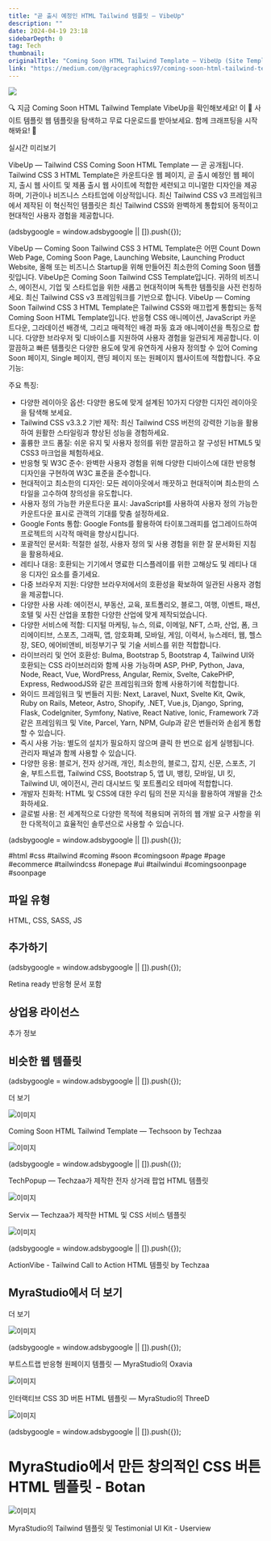 ```yaml
---
title: "곧 출시 예정인 HTML Tailwind 템플릿 — VibeUp"
description: ""
date: 2024-04-19 23:18
sidebarDepth: 0
tag: Tech
thumbnail: 
originalTitle: "Coming Soon HTML Tailwind Template — VibeUp (Site Templates Web Templates)"
link: "https://medium.com/@gracegraphics97/coming-soon-html-tailwind-template-vibeup-site-templates-web-templates-81849e748092"
---
```



<img src="./img/ComingSoonHTMLTailwindTemplateVibeUpSiteTemplatesWebTemplates_0.png" />

🔍 지금 Coming Soon HTML Tailwind Template VibeUp을 확인해보세요! 이 📁 사이트 템플릿 웹 템플릿을 탐색하고 무료 다운로드를 받아보세요. 함께 크래프팅을 시작해봐요! 🚀

실시간 미리보기

VibeUp — Tailwind CSS Coming Soon HTML Template — 곧 공개됩니다. Tailwind CSS 3 HTML Template은 카운트다운 웹 페이지, 곧 출시 예정인 웹 페이지, 출시 웹 사이트 및 제품 출시 웹 사이트에 적합한 세련되고 미니멀한 디자인을 제공하며, 기관이나 비즈니스 스타트업에 이상적입니다. 최신 Tailwind CSS v3 프레임워크에서 제작된 이 혁신적인 템플릿은 최신 Tailwind CSS와 완벽하게 통합되어 동적이고 현대적인 사용자 경험을 제공합니다.

<!-- ui-log 수평형 -->
<ins class="adsbygoogle"
  style="display:block"
  data-ad-client="ca-pub-4877378276818686"
  data-ad-slot="9743150776"
  data-ad-format="auto"
  data-full-width-responsive="true"></ins>
<component is="script">
(adsbygoogle = window.adsbygoogle || []).push({});
</component>

VibeUp — Coming Soon Tailwind CSS 3 HTML Template은 어떤 Count Down Web Page, Coming Soon Page, Launching Website, Launching Product Website, 올해 또는 비즈니스 Startup을 위해 만들어진 최소한의 Coming Soon 템플릿입니다. VibeUp은 Coming Soon Tailwind CSS Template입니다. 귀하의 비즈니스, 에이전시, 기업 및 스타트업을 위한 새롭고 현대적이며 독특한 템플릿을 사전 런칭하세요. 최신 Tailwind CSS v3 프레임워크를 기반으로 합니다. VibeUp — Coming Soon Tailwind CSS 3 HTML Template은 Tailwind CSS와 매끄럽게 통합되는 동적 Coming Soon HTML Template입니다. 반응형 CSS 애니메이션, JavaScript 카운트다운, 그라데이션 배경색, 그리고 매력적인 배경 파동 효과 애니메이션을 특징으로 합니다. 다양한 브라우저 및 디바이스를 지원하여 사용자 경험을 일관되게 제공합니다. 이 깔끔하고 빠른 템플릿은 다양한 용도에 맞게 유연하게 사용자 정의할 수 있어 Coming Soon 페이지, Single 페이지, 랜딩 페이지 또는 원페이지 웹사이트에 적합합니다. 주요 기능:

주요 특징:

- 다양한 레이아웃 옵션: 다양한 용도에 맞게 설계된 10가지 다양한 디자인 레이아웃을 탐색해 보세요.
- Tailwind CSS v3.3.2 기반 제작: 최신 Tailwind CSS 버전의 강력한 기능을 활용하여 원활한 스타일링과 향상된 성능을 경험하세요.
- 훌륭한 코드 품질: 쉬운 유지 및 사용자 정의를 위한 깔끔하고 잘 구성된 HTML5 및 CSS3 마크업을 체험하세요.
- 반응형 및 W3C 준수: 완벽한 사용자 경험을 위해 다양한 디바이스에 대한 반응형 디자인을 구현하여 W3C 표준을 준수합니다.
- 현대적이고 최소한의 디자인: 모든 레이아웃에서 깨끗하고 현대적이며 최소한의 스타일을 고수하여 창의성을 유도합니다.
- 사용자 정의 가능한 카운트다운 표시: JavaScript를 사용하여 사용자 정의 가능한 카운트다운 표시로 관객의 기대를 맞춤 설정하세요.
- Google Fonts 통합: Google Fonts를 활용하여 타이포그래피를 업그레이드하여 프로젝트의 시각적 매력을 향상시킵니다.
- 포괄적인 문서화: 적절한 설정, 사용자 정의 및 사용 경험을 위한 잘 문서화된 지침을 활용하세요.
- 레티나 대응: 호환되는 기기에서 명료한 디스플레이를 위한 고해상도 및 레티나 대응 디자인 요소를 즐기세요.
- 다중 브라우저 지원: 다양한 브라우저에서의 호환성을 확보하여 일관된 사용자 경험을 제공합니다.
- 다양한 사용 사례: 에이전시, 부동산, 교육, 포트폴리오, 블로그, 여행, 이벤트, 패션, 호텔 및 사진 산업을 포함한 다양한 산업에 맞게 제작되었습니다.
- 다양한 서비스에 적합: 디지털 마케팅, 뉴스, 의료, 이메일, NFT, 스파, 산업, 폼, 크리에이티브, 스포츠, 그래픽, 앱, 암호화폐, 모바일, 게임, 이력서, 뉴스레터, 웹, 헬스장, SEO, 에어비앤비, 비정부기구 및 기술 서비스를 위한 적합합니다.
- 라이브러리 및 언어 호환성: Bulma, Bootstrap 5, Bootstrap 4, Tailwind UI와 호환되는 CSS 라이브러리와 함께 사용 가능하며 ASP, PHP, Python, Java, Node, React, Vue, WordPress, Angular, Remix, Svelte, CakePHP, Express, RedwoodJS와 같은 프레임워크와 함께 사용하기에 적합합니다.
- 와이드 프레임워크 및 번들러 지원: Next, Laravel, Nuxt, Svelte Kit, Qwik, Ruby on Rails, Meteor, Astro, Shopify, .NET, Vue.js, Django, Spring, Flask, CodeIgniter, Symfony, Native, React Native, Ionic, Framework 7과 같은 프레임워크 및 Vite, Parcel, Yarn, NPM, Gulp과 같은 번들러와 손쉽게 통합할 수 있습니다.
- 즉시 사용 가능: 별도의 설치가 필요하지 않으며 클릭 한 번으로 쉽게 실행됩니다. 관리자 패널과 함께 사용할 수 있습니다.
- 다양한 응용: 블로거, 전자 상거래, 개인, 최소한의, 블로그, 잡지, 신문, 스포츠, 기술, 부트스트랩, Tailwind CSS, Bootstrap 5, 앱 UI, 뱅킹, 모바일, UI 킷, Tailwind UI, 에이전시, 관리 대시보드 및 포트폴리오 테마에 적합합니다.
- 개발자 친화적: HTML 및 CSS에 대한 우리 팀의 전문 지식을 활용하여 개발을 간소화하세요.
- 글로벌 사용: 전 세계적으로 다양한 목적에 적용되며 귀하의 웹 개발 요구 사항을 위한 다목적이고 효율적인 솔루션으로 사용할 수 있습니다.

<!-- ui-log 수평형 -->
<ins class="adsbygoogle"
  style="display:block"
  data-ad-client="ca-pub-4877378276818686"
  data-ad-slot="9743150776"
  data-ad-format="auto"
  data-full-width-responsive="true"></ins>
<component is="script">
(adsbygoogle = window.adsbygoogle || []).push({});
</component>

#html #css #tailwind #coming #soon #comingsoon #page #page #ecommerce #tailwindcss #onepage #ui #tailwindui #comingsoonpage #soonpage

## 파일 유형

HTML, CSS, SASS, JS

## 추가하기

<!-- ui-log 수평형 -->
<ins class="adsbygoogle"
  style="display:block"
  data-ad-client="ca-pub-4877378276818686"
  data-ad-slot="9743150776"
  data-ad-format="auto"
  data-full-width-responsive="true"></ins>
<component is="script">
(adsbygoogle = window.adsbygoogle || []).push({});
</component>

Retina ready
반응형
문서 포함

## 상업용 라이선스

추가 정보

## 비슷한 웹 템플릿

<!-- ui-log 수평형 -->
<ins class="adsbygoogle"
  style="display:block"
  data-ad-client="ca-pub-4877378276818686"
  data-ad-slot="9743150776"
  data-ad-format="auto"
  data-full-width-responsive="true"></ins>
<component is="script">
(adsbygoogle = window.adsbygoogle || []).push({});
</component>

더 보기

![이미지](./img/ComingSoonHTMLTailwindTemplateVibeUpSiteTemplatesWebTemplates_1.png)

Coming Soon HTML Tailwind Template — Techsoon by Techzaa

![이미지](./img/ComingSoonHTMLTailwindTemplateVibeUpSiteTemplatesWebTemplates_2.png)

<!-- ui-log 수평형 -->
<ins class="adsbygoogle"
  style="display:block"
  data-ad-client="ca-pub-4877378276818686"
  data-ad-slot="9743150776"
  data-ad-format="auto"
  data-full-width-responsive="true"></ins>
<component is="script">
(adsbygoogle = window.adsbygoogle || []).push({});
</component>

TechPopup — Techzaa가 제작한 전자 상거래 팝업 HTML 템플릿

![이미지](./img/ComingSoonHTMLTailwindTemplateVibeUpSiteTemplatesWebTemplates_3.png)

Servix — Techzaa가 제작한 HTML 및 CSS 서비스 템플릿

![이미지](./img/ComingSoonHTMLTailwindTemplateVibeUpSiteTemplatesWebTemplates_4.png)

<!-- ui-log 수평형 -->
<ins class="adsbygoogle"
  style="display:block"
  data-ad-client="ca-pub-4877378276818686"
  data-ad-slot="9743150776"
  data-ad-format="auto"
  data-full-width-responsive="true"></ins>
<component is="script">
(adsbygoogle = window.adsbygoogle || []).push({});
</component>

ActionVibe - Tailwind Call to Action HTML 템플릿 by Techzaa

## MyraStudio에서 더 보기

더 보기

![이미지](./img/ComingSoonHTMLTailwindTemplateVibeUpSiteTemplatesWebTemplates_5.png)

<!-- ui-log 수평형 -->
<ins class="adsbygoogle"
  style="display:block"
  data-ad-client="ca-pub-4877378276818686"
  data-ad-slot="9743150776"
  data-ad-format="auto"
  data-full-width-responsive="true"></ins>
<component is="script">
(adsbygoogle = window.adsbygoogle || []).push({});
</component>

부트스트랩 반응형 원페이지 템플릿 — MyraStudio의 Oxavia

![이미지](./img/ComingSoonHTMLTailwindTemplateVibeUpSiteTemplatesWebTemplates_6.png)

인터랙티브 CSS 3D 버튼 HTML 템플릿 — MyraStudio의 ThreeD

![이미지](./img/ComingSoonHTMLTailwindTemplateVibeUpSiteTemplatesWebTemplates_7.png)

<!-- ui-log 수평형 -->
<ins class="adsbygoogle"
  style="display:block"
  data-ad-client="ca-pub-4877378276818686"
  data-ad-slot="9743150776"
  data-ad-format="auto"
  data-full-width-responsive="true"></ins>
<component is="script">
(adsbygoogle = window.adsbygoogle || []).push({});
</component>

# MyraStudio에서 만든 창의적인 CSS 버튼 HTML 템플릿 - Botan

![이미지](./img/ComingSoonHTMLTailwindTemplateVibeUpSiteTemplatesWebTemplates_8.png)

MyraStudio의 Tailwind 템플릿 및 Testimonial UI Kit - Userview